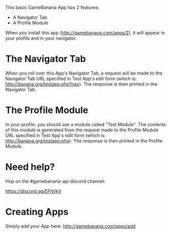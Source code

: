 This basic GameBanana App has 2 features:

- A Navigator Tab
- A Profile Module

When you install this app (http://gamebanana.com/apps/2), it will appear in your profile and in your navigator.

# The Navigator Tab

When you roll over this App's Navigator Tab, a request will be made to the
Navigator Tab URL specified in Test App's edit form (which is: http://banana.org/testapp.php?nav).
The response is then printed in the Navigator Tab.

# The Profile Module

In your profile, you should see a module called "Test Module". The contents of this module is
generated from the request made to the Profile Module URL specified in Test App's edit form (which is: http://banana.org/testapp.php).
The response is then printed in the Profile Module.

# Need help?

Hop on the #gamebanana-api discord channel:

https://discord.gg/EFhVkV

# Creating Apps

Simply add your App here: http://gamebanana.com/apps/add